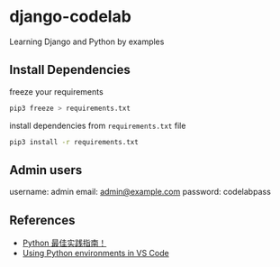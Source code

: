 # django-codelab

Learning Django and Python by examples

## Install Dependencies

freeze your requirements

```bash
pip3 freeze > requirements.txt
```

install dependencies from `requirements.txt` file

```bash
pip3 install -r requirements.txt
```

## Admin users

username: admin
email: admin@example.com
password: codelabpass

## References

- [Python 最佳实践指南！](https://pythonguidecn.readthedocs.io/zh/latest/)
- [Using Python environments in VS Code](https://code.visualstudio.com/docs/python/environments)
